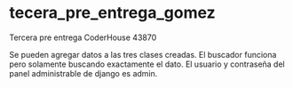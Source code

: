 # tecera_pre_entrega_gomez
Tercera pre entrega CoderHouse 43870

Se pueden agregar datos a las tres clases creadas.
El buscador funciona pero solamente buscando exactamente el dato.
El usuario y contraseña del panel administrable de django es admin.
